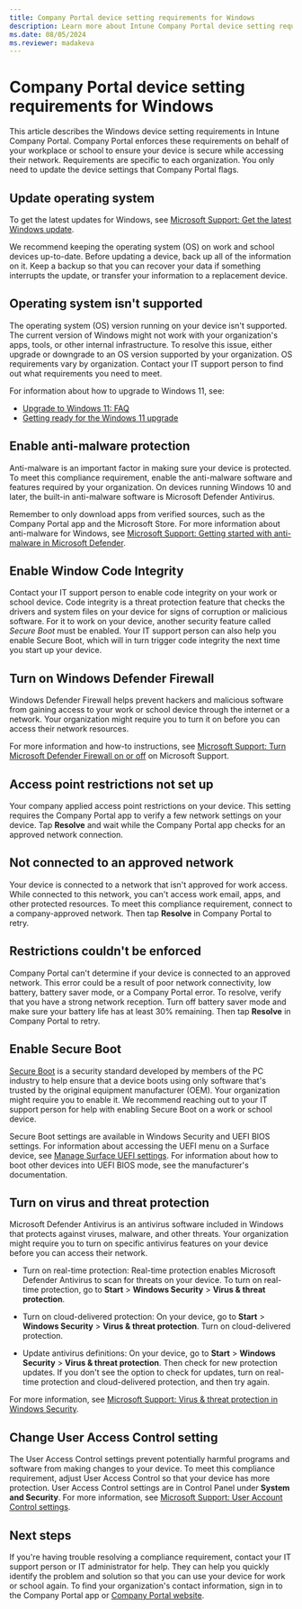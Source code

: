 ```yaml
---
title: Company Portal device setting requirements for Windows
description: Learn more about Intune Company Portal device setting requirements for Windows OS.
ms.date: 08/05/2024
ms.reviewer: madakeva
---
```


# Company Portal device setting requirements for Windows

This article describes the Windows device setting requirements in Intune Company Portal. Company Portal enforces these requirements on behalf of your workplace or school to ensure your device is secure while accessing their network. Requirements are specific to each organization. You only need to update the device settings that Company Portal flags.

## Update operating system

To get the latest updates for Windows, see [Microsoft Support: Get the latest Windows update](https://support.microsoft.com/windows/get-the-latest-windows-update-7d20e88c-0568-483a-37bc-c3885390d212).

We recommend keeping the operating system (OS) on work and school devices up-to-date. Before updating a device, back up all of the information on it. Keep a backup so that you can recover your data if something interrupts the update, or transfer your information to a replacement device.

## Operating system isn't supported

The operating system (OS) version running on your device isn't supported. The current version of Windows might not work with your organization's apps, tools, or other internal infrastructure. To resolve this issue, either upgrade or downgrade to an OS version supported by your organization. OS requirements vary by organization. Contact your IT support person to find out what requirements you need to meet.

For information about how to upgrade to Windows 11, see:

* [Upgrade to Windows 11: FAQ](https://support.microsoft.com/windows/upgrade-to-windows-11-faq-fb6206a2-1a0f-448a-80f1-8668ee5b2bf9)
* [Getting ready for the Windows 11 upgrade](https://support.microsoft.com/windows/getting-ready-for-the-windows-11-upgrade-eb50813f-c7da-4cf8-89a3-6ba0d33b2773)

## Enable anti-malware protection

Anti-malware is an important factor in making sure your device is protected. To meet this compliance requirement, enable the anti-malware software and features required by your organization. On devices running Windows 10 and later, the built-in anti-malware software is Microsoft Defender Antivirus.

Remember to only download apps from verified sources, such as the Company Portal app and the Microsoft Store. For more information about anti-malware for Windows, see [Microsoft Support: Getting started with anti-malware in Microsoft Defender](https://support.microsoft.com/topic/getting-started-with-anti-malware-in-microsoft-defender-f5219ae5-abb7-4985-a149-1ec1bb304eda).

## Enable Window Code Integrity

Contact your IT support person to enable code integrity on your work or school device. Code integrity is a threat protection feature that checks the drivers and system files on your device for signs of corruption or malicious software. For it to work on your device, another security feature called *Secure Boot* must be enabled. Your IT support person can also help you enable Secure Boot, which will in turn trigger code integrity the next time you start up your device.

<!-- Admin info commented out
If you're a Microsoft Intune administrator and want to learn more about Intune's device health compliance settings, see [Add Windows 10/11 device compliance policy](../protect/compliance-policy-create-windows.md). For a detailed look at the compliance actions you can take in Intune, see the [HealthAttestation CSP](/windows/client-management/mdm/healthattestation-csp#step-8-take-appropriate-policy-action-based-on-evaluation-results). -->

## Turn on Windows Defender Firewall

Windows Defender Firewall helps prevent hackers and malicious software from gaining access to your work or school device through the internet or a network. Your organization might require you to turn it on before you can access their network resources.

For more information and how-to instructions, see [Microsoft Support: Turn Microsoft Defender Firewall on or off](https://support.microsoft.com/windows/turn-microsoft-defender-firewall-on-or-off-ec0844f7-aebd-0583-67fe-601ecf5d774f) on Microsoft Support.

<!-- removing steps 8/1/24
1. Go to **Start** and open **Control Panel**.
2. Select **System and Security** > **Windows Defender Firewall**.
3. Choose **Turn Windows Defender Firewall on or off**.
4. Select **Turn on Windows Defender Firewall** for domain, private, and public network settings.    -->

## Access point restrictions not set up
Your company applied access point restrictions on your device. This setting requires the Company Portal app to verify a few network settings on your device. Tap **Resolve** and wait while the Company Portal app checks for an approved network connection.

## Not connected to an approved network

Your device is connected to a network that isn't approved for work access. While connected to this network, you can't access work email, apps, and other protected resources. To meet this compliance requirement, connect to a company-approved network. Then tap **Resolve** in Company Portal to retry.

## Restrictions couldn't be enforced

Company Portal can't determine if your device is connected to an approved network. This error could be a result of poor network connectivity, low battery, battery saver mode, or a Company Portal error. To resolve, verify that you have a strong network reception. Turn off battery saver mode and make sure your battery life has at least 30% remaining. Then tap **Resolve** in Company Portal to retry.

## Enable Secure Boot

[Secure Boot](/windows/security/operating-system-security/system-security/secure-the-windows-10-boot-process#secure-boot) is a security standard developed by members of the PC industry to help ensure that a device boots using only software that's trusted by the original equipment manufacturer (OEM). Your organization might require you to enable it. We recommend reaching out to your IT support person for help with enabling Secure Boot on a work or school device.

Secure Boot settings are available in  Windows Security and UEFI BIOS settings. For information about accessing the UEFI menu on a Surface device, see [Manage Surface UEFI settings](/surface/manage-surface-uefi-settings#open-surface-uefi-menu). For information about how to boot other devices into UEFI BIOS mode, see the manufacturer's documentation.

## Turn on virus and threat protection

Microsoft Defender Antivirus is an antivirus software included in Windows that protects against viruses, malware, and other threats. Your organization might require you to turn on specific antivirus features on your device before you can access their network.

* Turn on real-time protection: Real-time protection enables Microsoft Defender Antivirus to scan for threats on your device. To turn on real-time protection, go to **Start** > **Windows Security** > **Virus & threat protection**.

<!-- Removing steps 8/1/24
1. Select the **Start** menu.
2. In the search bar, type **group policy**. Then select **Edit group policy** from the listed results. The Local Group Policy Editor opens.
4. Select **Computer Configuration** > **Administrative Templates** > **Windows Components** > **Microsoft Defender Antivirus**.
5. Scroll to the bottom of the list and select **Turn off Microsoft Defender Antivirus**.
6. Select **Disabled** or **Not configured**. It might feel counter-intuitive to select these options because the names suggest that you're turning off Microsoft Defender Antivirus. Don't worry, these options actually ensure that it's turned on.
7. Select **Apply** > **OK**.  -->

* Turn on cloud-delivered protection: On your device, go to **Start** > **Windows Security** > **Virus & threat protection**. Turn on cloud-delivered protection.

<!--removing steps 8/1/24
1. Open the **Windows Security** app.
2. Select **Virus & threat protection**.
3. Under **Virus & threat protection settings**, select **Manage settings**.
4. Flip each switch under **Real-time protection** and **Cloud-delivered protection** to turn them on.

If you don't see these options on your screen, they may be hidden. Complete the following steps to make them visible.

1. Select the **Start** menu.
2. In the search bar, type **group policy**. Then select **Edit group policy** from the listed results. The Local Group Policy Editor opens.
3. Select **Computer Configuration** > **Administrative Templates** > **Windows Components** > **Windows Security** > **Virus and threat protection**.
4. Select **Hide the Virus and threat protection area**.
5. Select **Disabled** > **Apply** > **OK**.   -->

* Update antivirus definitions: On your device, go to **Start** > **Windows Security** > **Virus & threat protection**. Then check for new protection updates. If you don't see the option to check for updates, turn on real-time protection and cloud-delivered protection, and then try again.

For more information, see [Microsoft Support: Virus & threat protection in Windows Security](https://support.microsoft.com/windows/virus-threat-protection-in-windows-security-1362f4cd-d71a-b52a-0b66-c2820032b65e).

<!--
Complete the following steps to update your antivirus definitions.
1. Open the **Windows Security** app.
2. Select **Virus & threat protection**.
3. Under **Virus & threat protection updates**, select **Protection updates**.
4. Select **Check for updates**. If you don't see this option on your screen, turn on real-time protection and cloud-delivered protection. Then try checking for updates again. -->

## Change User Access Control setting

The User Access Control settings prevent potentially harmful programs and software from making changes to your device. To meet this compliance requirement, adjust User Access Control so that your device has more protection. User Access Control settings are in Control Panel under **System and Security**. For more information, see [Microsoft Support: User Account Control settings](https://support.microsoft.com/windows/user-account-control-settings-d5b2046b-dcb8-54eb-f732-059f321afe18).

<!-- Removing steps 8/1/24
You can adjust User Account Control settings in the Control Panel.

1. Go to **Start** and open **Control Panel**.
2. Select **System and Security**.
3. Under **Security and Maintenance**, select **Change User Account Control settings**.
3. Move the slider to one of the following levels:
   * **Notify me only when apps try to make changes to my computer (default)**
   * **Always notify**
4. Select **OK** to save your changes.
5. Select **Yes** when prompted to confirm the changes.   -->

## Next steps
If you're having trouble resolving a compliance requirement, contact your IT support person or IT administrator for help. They can help you quickly identify the problem and solution so that you can use your device for work or school again. To find your organization's contact information, sign in to the Company Portal app or [Company Portal website](https://go.microsoft.com/fwlink/?linkid=2010980).
